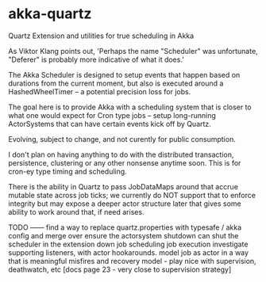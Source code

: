 akka-quartz
===========

Quartz Extension and utilities for true scheduling in Akka

As Viktor Klang points out, 'Perhaps the name "Scheduler" was unfortunate, "Deferer" is probably more indicative of what it does.'

The Akka Scheduler is designed to setup events that happen based on durations from the current moment, but also is executed around a HashedWheelTimer – a potential precision loss for jobs.

The goal here is to provide Akka with a scheduling system that is closer to what one would expect for Cron type jobs – setup long-running ActorSystems that can have certain events kick off by Quartz.

Evolving, subject to change, and not curently for public consumption.


I don't plan on having anything to do with the distributed transaction, persistence, clustering or any other nonsense anytime soon. This is for cron-ey type timing and scheduling.
 
There is the ability in Quartz to pass JobDataMaps around that accrue mutable state across job ticks; we currently do NOT support that to enforce integrity but may expose a deeper actor structure later that gives some ability to work around that, if need arises.

TODO
––––
find a way to replace quartz.properties with typesafe / akka config and merge over
ensure the actorsystem shutdown can shut the scheduler in the extension down
job scheduling
job execution
investigate supporting listeners, with actor hookarounds.
model job as actor in a way that is meaningful
misfires and recovery model - play nice with supervision, deathwatch, etc [docs page 23 - very close to supervision strategy]